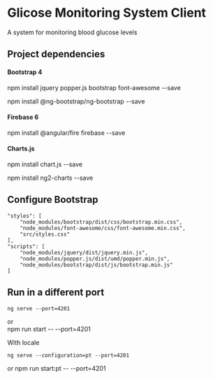 # Glicose Monitoring System Client

A system for monitoring blood glucose levels

## Project dependencies

#### Bootstrap 4

npm install jquery popper.js bootstrap font-awesome --save

npm install @ng-bootstrap/ng-bootstrap --save

#### Firebase 6

npm install @angular/fire firebase --save

#### Charts.js

npm install chart.js --save

npm install ng2-charts --save

## Configure Bootstrap

    "styles": [
        "node_modules/bootstrap/dist/css/bootstrap.min.css",
        "node_modules/font-awesome/css/font-awesome.min.css",
        "src/styles.css"
    ],
    "scripts": [
        "node_modules/jquery/dist/jquery.min.js",
        "node_modules/popper.js/dist/umd/popper.min.js",
        "node_modules/bootstrap/dist/js/bootstrap.min.js"
    ]

## Run in a different port

    ng serve --port=4201
or     
    npm run start -- --port=4201

With locale

    ng serve --configuration=pt --port=4201
or
    npm run start:pt -- --port=4201
